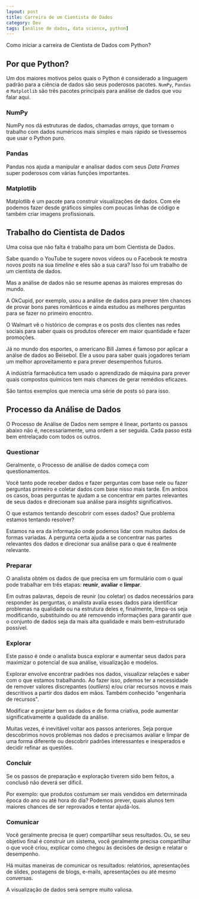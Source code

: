 ```yaml
---
layout: post
title: Carreira de um Cientista de Dados
category: Dev
tags: [análise de dados, data science, python]
---
```


Como iniciar a carreira de Cientista de Dados com Python?

## Por que Python?

Um dos maiores motivos pelos quais o Python é considerado a linguagem padrão para a ciência de dados são seus poderosos pacotes. `NumPy`, `Pandas` e `Matplotlib` são três pacotes principais para análise de dados que vou falar aqui.

### NumPy

NumPy nos dá estruturas de dados, chamadas _arrays_, que tornam o trabalho com dados numéricos mais simples e mais rápido se tívessemos que usar o Python puro.

### Pandas

Pandas nos ajuda a manipular e analisar dados com seus _Data Frames_ super poderosos com várias funções importantes.

### Matplotlib

Matplotlib é um pacote para construir visualizações de dados. Com ele podemos fazer desde gráficos simples com poucas linhas de código e também criar imagens profissionais.

## Trabalho do Cientista de Dados

Uma coisa que não falta é trabalho para um bom Cientista de Dados.

Sabe quando o YouTube te sugere novos vídeos ou o Facebook te mostra novos _posts_ na sua _timeline_ e eles são a sua cara? Isso foi um trabalho de um cientista de dados.

Mas a análise de dados não se resume apenas às maiores empresas do mundo.

A OkCupid, por exemplo, usou a análise de dados para prever têm chances de provar bons pares românticos e ainda estudou as melhores perguntas para se fazer no primeiro enocntro.

O Walmart vê o histórico de compras e os posts dos clientes nas redes sociais para saber quais os produtos oferecer em maior quantidade e fazer promoções.

Já no mundo dos esportes, o americano Bill James é famoso por aplicar a análse de dados ao Beisebol. Ele a usou para saber quais jogadores teriam um melhor aproveitamento e para prever desempenhos futuros.

A indústria farmacêutica tem usado o aprendizado de máquina para prever quais compostos químicos tem mais chances de gerar remédios eficazes.

São tantos exemplos que merecia uma série de posts só para isso.

## Processo da Análise de Dados

O Processo de Análise de Dados nem sempre é linear, portanto os passos abaixo não é, necessariamente, uma ordem a ser seguida. Cada passo está bem entrelaçado com todos os outros.

### Questionar

Geralmente, o Processo de análise de dados começa com questionamentos.

Você tanto pode receber dados e fazer perguntas com base nele ou fazer perguntas primeiro e coletar dados com base nisso mais tarde. Em ambos os casos, boas perguntas te ajudam a se concentrar em partes relevantes de seus dados e direcionam sua análise para _insights_ significativos.

O que estamos tentando descobrir com esses dados? Que problema estamos tentando resolver?

Estamos na era da informação onde podemos lidar com muitos dados de formas variadas. A pergunta certa ajuda a se concentrar nas partes relevantes dos dados e direcionar sua análise para o que é realmente relevante.

### Preparar

O analista obtém os dados de que precisa em um formulário com o qual pode trabalhar em três etapas: **reunir**, **avaliar** e **limpar**.

Em outras palavras, depois de reunir (ou coletar) os dados necessários para responder às perguntas, o analista avalia esses dados para identificar problemas na qualidade ou na estrutura deles e, finalmente, limpa-os seja modificando, substituindo ou até removendo informações para garantir que o conjunto de dados seja da mais alta qualidade e mais bem-estruturado possível.

### Explorar

Este passo é onde o analista busca explorar e aumentar seus dados para maximizar o potencial de sua análise, visualização e modelos.

Explorar envolve encontrar padrões nos dados, visualizar relações e saber com o que estamos trabalhando. Ao fazer isso, pdemos ter a necessidade de remover valores discrepantes (_outliers_) e/ou criar recursos novos e mais descritivos a partir dos dados em mãos. Também conhecido "engenharia de recursos".

Modificar e projetar bem os dados e de forma criativa, pode aumentar significativamente a qualidade da análise.

Muitas vezes, é inevitável voltar aos passos anteriores. Seja porque descobrimos novos problemas nos dados e precisamos avaliar e limpar de uma forma diferente ou descobrir padrões interessantes e inesperados e decidir refinar as questões.

### Concluir

Se os passos de preparação e exploração tiverem sido bem feitos, a conclusõ não deverá ser dificíl.

Por exemplo: que produtos costumam ser mais vendidos em determinada época do ano ou até hora do dia? Podemos prever, quais alunos tem maiores chances de ser reprovados e tentar ajudá-los.  

### Comunicar

Você geralmente precisa (e quer) compartilhar seus resultados. Ou, se seu objetivo final é construir um sistema, você geralmente precisa compartilhar o que você criou, explicar como chegou às decisões de design e relatar o desempenho.

Há muitas maneiras de comunicar os resultados: relatórios, apresentações de slides, postagens de blogs, e-mails, apresentações ou até mesmo conversas.

A visualização de dados será sempre muito valiosa.